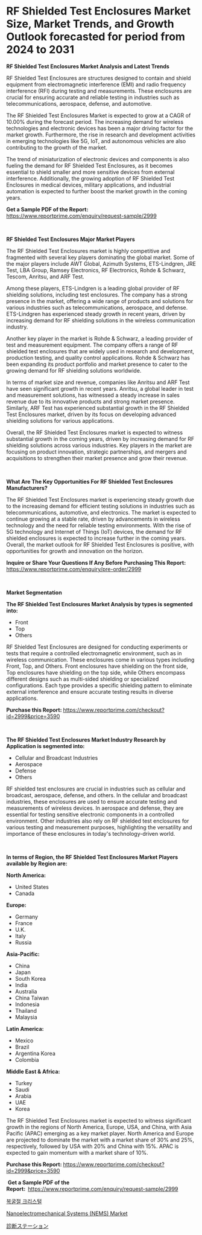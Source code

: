 <p><h1>RF Shielded Test Enclosures Market Size, Market Trends, and Growth Outlook forecasted for period from 2024 to 2031</h1></p><p><strong>RF Shielded Test Enclosures Market Analysis and Latest Trends</strong></p>
<p><p>RF Shielded Test Enclosures are structures designed to contain and shield equipment from electromagnetic interference (EMI) and radio frequency interference (RFI) during testing and measurements. These enclosures are crucial for ensuring accurate and reliable testing in industries such as telecommunications, aerospace, defense, and automotive.</p><p>The RF Shielded Test Enclosures Market is expected to grow at a CAGR of 10.00% during the forecast period. The increasing demand for wireless technologies and electronic devices has been a major driving factor for the market growth. Furthermore, the rise in research and development activities in emerging technologies like 5G, IoT, and autonomous vehicles are also contributing to the growth of the market.</p><p>The trend of miniaturization of electronic devices and components is also fueling the demand for RF Shielded Test Enclosures, as it becomes essential to shield smaller and more sensitive devices from external interference. Additionally, the growing adoption of RF Shielded Test Enclosures in medical devices, military applications, and industrial automation is expected to further boost the market growth in the coming years.</p></p>
<p><strong>Get a Sample PDF of the Report:&nbsp;</strong> <a href="https://www.reportprime.com/enquiry/request-sample/2999">https://www.reportprime.com/enquiry/request-sample/2999</a></p>
<p>&nbsp;</p>
<p><strong>RF Shielded Test Enclosures Major Market Players</strong></p>
<p><p>The RF Shielded Test Enclosures market is highly competitive and fragmented with several key players dominating the global market. Some of the major players include AWT Global, Azimuth Systems, ETS-Lindgren, JRE Test, LBA Group, Ramsey Electronics, RF Electronics, Rohde & Schwarz, Tescom, Anritsu, and ARF Test.</p><p>Among these players, ETS-Lindgren is a leading global provider of RF shielding solutions, including test enclosures. The company has a strong presence in the market, offering a wide range of products and solutions for various industries such as telecommunications, aerospace, and defense. ETS-Lindgren has experienced steady growth in recent years, driven by increasing demand for RF shielding solutions in the wireless communication industry.</p><p>Another key player in the market is Rohde & Schwarz, a leading provider of test and measurement equipment. The company offers a range of RF shielded test enclosures that are widely used in research and development, production testing, and quality control applications. Rohde & Schwarz has been expanding its product portfolio and market presence to cater to the growing demand for RF shielding solutions worldwide.</p><p>In terms of market size and revenue, companies like Anritsu and ARF Test have seen significant growth in recent years. Anritsu, a global leader in test and measurement solutions, has witnessed a steady increase in sales revenue due to its innovative products and strong market presence. Similarly, ARF Test has experienced substantial growth in the RF Shielded Test Enclosures market, driven by its focus on developing advanced shielding solutions for various applications.</p><p>Overall, the RF Shielded Test Enclosures market is expected to witness substantial growth in the coming years, driven by increasing demand for RF shielding solutions across various industries. Key players in the market are focusing on product innovation, strategic partnerships, and mergers and acquisitions to strengthen their market presence and grow their revenue.</p></p>
<p>&nbsp;</p>
<p><strong>What Are The Key Opportunities For RF Shielded Test Enclosures Manufacturers?</strong></p>
<p><p>The RF Shielded Test Enclosures market is experiencing steady growth due to the increasing demand for efficient testing solutions in industries such as telecommunications, automotive, and electronics. The market is expected to continue growing at a stable rate, driven by advancements in wireless technology and the need for reliable testing environments. With the rise of 5G technology and Internet of Things (IoT) devices, the demand for RF shielded enclosures is expected to increase further in the coming years. Overall, the market outlook for RF Shielded Test Enclosures is positive, with opportunities for growth and innovation on the horizon.</p></p>
<p><strong>Inquire or Share Your Questions If Any Before Purchasing This Report:</strong> <a href="https://www.reportprime.com/enquiry/pre-order/2999">https://www.reportprime.com/enquiry/pre-order/2999</a></p>
<p>&nbsp;</p>
<p><strong>Market Segmentation</strong></p>
<p><strong>The RF Shielded Test Enclosures Market Analysis by types is segmented into:</strong></p>
<p><ul><li>Front</li><li>Top</li><li>Others</li></ul></p>
<p><p>RF Shielded Test Enclosures are designed for conducting experiments or tests that require a controlled electromagnetic environment, such as in wireless communication. These enclosures come in various types including Front, Top, and Others. Front enclosures have shielding on the front side, Top enclosures have shielding on the top side, while Others encompass different designs such as multi-sided shielding or specialized configurations. Each type provides a specific shielding pattern to eliminate external interference and ensure accurate testing results in diverse applications.</p></p>
<p><strong>Purchase this Report:&nbsp;</strong><a href="https://www.reportprime.com/checkout?id=2999&price=3590">https://www.reportprime.com/checkout?id=2999&price=3590</a></p>
<p>&nbsp;</p>
<p><strong>The RF Shielded Test Enclosures Market Industry Research by Application is segmented into:</strong></p>
<p><ul><li>Cellular and Broadcast Industries</li><li>Aerospace</li><li>Defense</li><li>Others</li></ul></p>
<p><p>RF shielded test enclosures are crucial in industries such as cellular and broadcast, aerospace, defense, and others. In the cellular and broadcast industries, these enclosures are used to ensure accurate testing and measurements of wireless devices. In aerospace and defense, they are essential for testing sensitive electronic components in a controlled environment. Other industries also rely on RF shielded test enclosures for various testing and measurement purposes, highlighting the versatility and importance of these enclosures in today's technology-driven world.</p></p>
<p>&nbsp;</p>
<p><strong>In terms of Region, the RF Shielded Test Enclosures Market Players available by Region are:</strong></p>
<p>
    <p> <strong> North America: </strong>
        <ul>
            <li>United States</li>
            <li>Canada</li>
        </ul>
        </p> 
    <p> <strong> Europe: </strong>
        <ul>
            <li>Germany</li>
            <li>France</li>
            <li>U.K.</li>
            <li>Italy</li>
            <li>Russia</li>
        </ul>
        </p> 
    <p> <strong> Asia-Pacific: </strong>
        <ul>
            <li>China</li>
            <li>Japan</li>
            <li>South Korea</li>
            <li>India</li>
            <li>Australia</li>
            <li>China Taiwan</li>
            <li>Indonesia</li>
            <li>Thailand</li>
            <li>Malaysia</li>
        </ul>
        </p> 
    <p> <strong> Latin America: </strong>
        <ul>
            <li>Mexico</li>
            <li>Brazil</li>
            <li>Argentina Korea</li>
            <li>Colombia</li>
        </ul>
        </p> 
    <p> <strong> Middle East & Africa: </strong>
        <ul>
            <li>Turkey</li>
            <li>Saudi</li>
            <li>Arabia</li>
            <li>UAE</li>
            <li>Korea</li>
        </ul>
    </p>
    </p>
<p><p>The RF Shielded Test Enclosures market is expected to witness significant growth in the regions of North America, Europe, USA, and China, with Asia Pacific (APAC) emerging as a key market player. North America and Europe are projected to dominate the market with a market share of 30% and 25%, respectively, followed by USA with 20% and China with 15%. APAC is expected to gain momentum with a market share of 10%.</p></p>
<p><strong>Purchase this Report: </strong><a href="https://www.reportprime.com/checkout?id=2999&price=3590">https://www.reportprime.com/checkout?id=2999&price=3590</a></p>
<p>&nbsp;<strong>Get a Sample PDF of the Report:&nbsp;&nbsp;</strong><a href="https://www.reportprime.com/enquiry/request-sample/2999">https://www.reportprime.com/enquiry/request-sample/2999</a></p>
<p><strong></strong></p>
<p><p><a href="https://github.com/mpodehpw07370073/Market-Research-Report-List-1/blob/main/858659111843.md">복굴절 크리스털</a></p><p><a href="https://github.com/FassouRP/Market-Research-Report-List-3/blob/main/nanoelectromechanical-systems-nems-market.md">Nanoelectromechanical Systems (NEMS) Market</a></p><p><a href="https://github.com/nxboeu02965442/Market-Research-Report-List-1/blob/main/884615812779.md">診断ステーション</a></p></p>